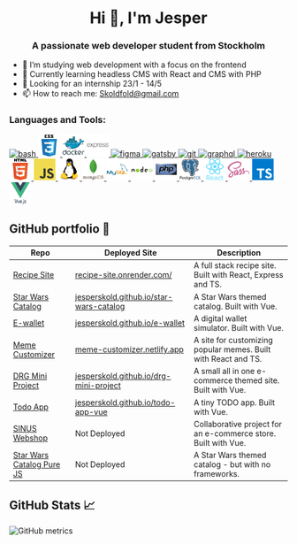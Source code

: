 <h1 align="center">Hi 👋, I'm Jesper</h1>
<h3 align="center">A passionate web developer student from Stockholm</h3>

- 🔭 I’m studying web development with a focus on the frontend
- 🌱 Currently learning headless CMS with React and CMS with PHP
- 📝 Looking for an internship 23/1 - 14/5
- 📫 How to reach me: Skoldfold@gmail.com 

<h3 align="left">Languages and Tools:</h3>
<p align="left"> <a href="https://www.gnu.org/software/bash/" target="_blank" rel="noreferrer"> <img src="https://www.vectorlogo.zone/logos/gnu_bash/gnu_bash-icon.svg" alt="bash" width="40" height="40"/> </a> <a href="https://www.w3schools.com/css/" target="_blank" rel="noreferrer"> <img src="https://raw.githubusercontent.com/devicons/devicon/master/icons/css3/css3-original-wordmark.svg" alt="css3" width="40" height="40"/> </a> <a href="https://www.docker.com/" target="_blank" rel="noreferrer"> <img src="https://raw.githubusercontent.com/devicons/devicon/master/icons/docker/docker-original-wordmark.svg" alt="docker" width="40" height="40"/> </a> <a href="https://expressjs.com" target="_blank" rel="noreferrer"> <img src="https://raw.githubusercontent.com/devicons/devicon/master/icons/express/express-original-wordmark.svg" alt="express" width="40" height="40"/> </a> <a href="https://www.figma.com/" target="_blank" rel="noreferrer"> <img src="https://www.vectorlogo.zone/logos/figma/figma-icon.svg" alt="figma" width="40" height="40"/> </a> <a href="https://www.gatsbyjs.com/" target="_blank" rel="noreferrer"> <img src="https://www.vectorlogo.zone/logos/gatsbyjs/gatsbyjs-icon.svg" alt="gatsby" width="40" height="40"/> </a> <a href="https://git-scm.com/" target="_blank" rel="noreferrer"> <img src="https://www.vectorlogo.zone/logos/git-scm/git-scm-icon.svg" alt="git" width="40" height="40"/> </a> <a href="https://graphql.org" target="_blank" rel="noreferrer"> <img src="https://www.vectorlogo.zone/logos/graphql/graphql-icon.svg" alt="graphql" width="40" height="40"/> </a> <a href="https://heroku.com" target="_blank" rel="noreferrer"> <img src="https://www.vectorlogo.zone/logos/heroku/heroku-icon.svg" alt="heroku" width="40" height="40"/> </a> <a href="https://www.w3.org/html/" target="_blank" rel="noreferrer"> <img src="https://raw.githubusercontent.com/devicons/devicon/master/icons/html5/html5-original-wordmark.svg" alt="html5" width="40" height="40"/> </a> <a href="https://developer.mozilla.org/en-US/docs/Web/JavaScript" target="_blank" rel="noreferrer"> <img src="https://raw.githubusercontent.com/devicons/devicon/master/icons/javascript/javascript-original.svg" alt="javascript" width="40" height="40"/> </a> <a href="https://www.linux.org/" target="_blank" rel="noreferrer"> <img src="https://raw.githubusercontent.com/devicons/devicon/master/icons/linux/linux-original.svg" alt="linux" width="40" height="40"/> </a> <a href="https://www.mongodb.com/" target="_blank" rel="noreferrer"> <img src="https://raw.githubusercontent.com/devicons/devicon/master/icons/mongodb/mongodb-original-wordmark.svg" alt="mongodb" width="40" height="40"/> </a> <a href="https://www.mysql.com/" target="_blank" rel="noreferrer"> <img src="https://raw.githubusercontent.com/devicons/devicon/master/icons/mysql/mysql-original-wordmark.svg" alt="mysql" width="40" height="40"/> </a> <a href="https://nodejs.org" target="_blank" rel="noreferrer"> <img src="https://raw.githubusercontent.com/devicons/devicon/master/icons/nodejs/nodejs-original-wordmark.svg" alt="nodejs" width="40" height="40"/> </a> <a href="https://www.php.net" target="_blank" rel="noreferrer"> <img src="https://raw.githubusercontent.com/devicons/devicon/master/icons/php/php-original.svg" alt="php" width="40" height="40"/> </a> <a href="https://www.postgresql.org" target="_blank" rel="noreferrer"> <img src="https://raw.githubusercontent.com/devicons/devicon/master/icons/postgresql/postgresql-original-wordmark.svg" alt="postgresql" width="40" height="40"/> </a> <a href="https://reactjs.org/" target="_blank" rel="noreferrer"> <img src="https://raw.githubusercontent.com/devicons/devicon/master/icons/react/react-original-wordmark.svg" alt="react" width="40" height="40"/> </a> <a href="https://sass-lang.com" target="_blank" rel="noreferrer"> <img src="https://raw.githubusercontent.com/devicons/devicon/master/icons/sass/sass-original.svg" alt="sass" width="40" height="40"/> </a> <a href="https://www.typescriptlang.org/" target="_blank" rel="noreferrer"> <img src="https://raw.githubusercontent.com/devicons/devicon/master/icons/typescript/typescript-original.svg" alt="typescript" width="40" height="40"/> </a> <a href="https://vuejs.org/" target="_blank" rel="noreferrer"> <img src="https://raw.githubusercontent.com/devicons/devicon/master/icons/vuejs/vuejs-original-wordmark.svg" alt="vuejs" width="40" height="40"/> </a> </p>


## GitHub portfolio :briefcase:

| Repo                                           | Deployed Site                                      | Description 
| ---------------------------------------------- | -------------------------------------------------- | --------------------------------------------------
| [Recipe Site][RS]                              | [recipe-site.onrender.com/][RSS]          | A full stack recipe site. Built with React, Express and TS.    
| [Star Wars Catalog][SW]                        | [jesperskold.github.io/star-wars-catalog][SWS]     | A Star Wars themed catalog. Built with Vue.   
| [E-wallet][EW]                                 | [jesperskold.github.io/e-wallet][EWS]              | A digital wallet simulator. Built with Vue.
| [Meme Customizer][MC]                          | [meme-customizer.netlify.app][MCS]                 | A site for customizing popular memes. Built with React and TS.
| [DRG Mini Project][DRG]                        | [jesperskold.github.io/drg-mini-project][DRGS]     | A small all in one e-commerce themed site. Built with Vue.
| [Todo App][TA]                                 | [jesperskold.github.io/todo-app-vue][TAS]          | A tiny TODO app. Built with Vue.
| [SINUS Webshop][SIW]                           | Not Deployed                                       | Collaborative project for an e-commerce store. Built with Vue.
| [Star Wars Catalog Pure JS][SWJS]              | Not Deployed                                       | A Star Wars themed catalog - but with no frameworks.

[RS]: https://github.com/JesperSkold/recipe-site
[RSS]: https://recipe-site.onrender.com/
[SW]: https://github.com/JesperSkold/star-wars-catalog
[SWS]: https://jesperskold.github.io/star-wars-catalog/
[EW]: https://github.com/JesperSkold/e-wallet
[EWS]: https://jesperskold.github.io/e-wallet/
[DRG]: https://github.com/JesperSkold/drg-mini-project
[DRGS]: https://jesperskold.github.io/drg-mini-project/
[TA]: https://github.com/JesperSkold/todo-app-vue
[TAS]: https://jesperskold.github.io/todo-app-vue/
[SIW]: https://github.com/JesperSkold/SINUS-webshop
[SWJS]: https://github.com/JesperSkold/star-wars-swapi-js
[MC]: https://github.com/JesperSkold/meme-generator
[MCS]: https://meme-customizer.netlify.app/

## GitHub Stats 📈
![GitHub metrics](https://metrics.lecoq.io/JesperSkold)
